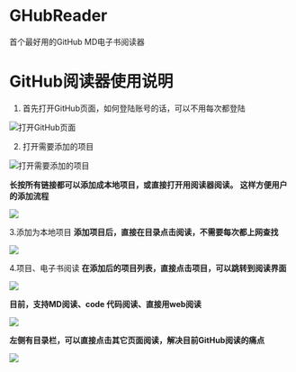 # GHubReader
首个最好用的GitHub MD电子书阅读器


# GitHub阅读器使用说明

1. 首先打开GitHub页面，如何登陆账号的话，可以不用每次都登陆

![打开GitHub页面](https://github.com/GhubReader/GHubReader/blob/master/img/device-2019-10-25-140536.png)

2. 打开需要添加的项目

![打开需要添加的项目](https://github.com/GhubReader/GHubReader/blob/master/img/device-2019-10-25-140634.png)

**长按所有链接都可以添加成本地项目，或直接打开用阅读器阅读。**
**这样方便用户的添加流程**

![](https://github.com/GhubReader/GHubReader/blob/master/img/device-2019-10-25-140652.png)

3.添加为本地项目
  **添加项目后，直接在目录点击阅读，不需要每次都上网查找**

![](https://github.com/GhubReader/GHubReader/blob/master/img/device-2019-10-25-140847.png)

4.项目、电子书阅读
  **在添加后的项目列表，直接点击项目，可以跳转到阅读界面**

![](https://github.com/GhubReader/GHubReader/blob/master/img/device-2019-10-25-140922.png)

  **目前，支持MD阅读、code 代码阅读、直接用web阅读**

![](https://github.com/GhubReader/GHubReader/blob/master/img/4508002.png)

  **左侧有目录栏，可以直接点击其它页面阅读，解决目前GitHub阅读的痛点**

![](https://github.com/GhubReader/GHubReader/blob/master/img/450800-3.png)